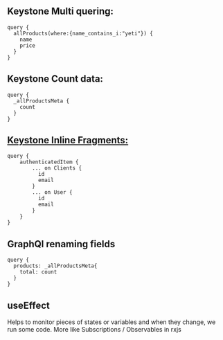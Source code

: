 ## Keystone Multi quering:

```gql
query {
  allProducts(where:{name_contains_i:"yeti"}) {
    name
    price
  }
}
```

## Keystone Count data:

```gql
query {
  _allProductsMeta {
    count
  }
}
```

## [Keystone Inline Fragments:](https://graphql.org/learn/queries/#inline-fragments)

```gql
query {
    authenticatedItem {
        ... on Clients {
          id
          email
        }
        ... on User {
          id
          email
        }
    }
}
```

## GraphQl renaming fields

```gql
query {
  products: _allProductsMeta{
    total: count
  }
}
```

## useEffect
Helps to monitor pieces of states or variables and when they change, we run some code. More like Subscriptions / Observables in rxjs